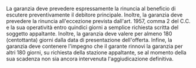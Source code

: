 La garanzia deve prevedere espressamente la rinuncia al beneficio di escutere preventivamente il debitore principale. Inoltre, la garanzia deve prevedere la rinuncia all'eccezione prevista dall'art. 1957, comma 2 del C.C. e la sua operatività entro quindici giorni a semplice richiesta scritta del soggetto appaltante. Inoltre, la garanzia deve valere per almeno 180 (centottanta) giorni dalla data di presentazione dell'offerta. Infine, la garanzia deve contenere l'impegno che il garante rinnovi la garanzia per altri 180 giorni, su richiesta della stazione appaltante, se al momento della sua scadenza non sia ancora intervenuta l'aggiudicazione definitiva.